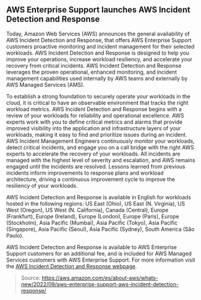 ## AWS Enterprise Support launches AWS Incident Detection and Response

Today, Amazon Web Services (AWS) announces the general availability of AWS Incident Detection and Response, that offers AWS Enterprise Support customers proactive monitoring and incident management for their selected workloads. AWS Incident Detection and Response is designed to help you improve your operations, increase workload resiliency, and accelerate your recovery from critical incidents. AWS Incident Detection and Response leverages the proven operational, enhanced monitoring, and incident management capabilities used internally by AWS teams and externally by AWS Managed Services (AMS).

To establish a strong foundation to securely operate your workloads in the cloud, it is critical to have an observable environment that tracks the right workload metrics. AWS Incident Detection and Response begins with a review of your workloads for reliability and operational excellence. AWS experts work with you to define critical metrics and alarms that provide improved visibility into the application and infrastructure layers of your workloads, making it easy to find and prioritize issues during an incident. AWS Incident Management Engineers continuously monitor your workloads, detect critical incidents, and engage you on a call bridge with the right AWS experts to accelerate the recovery of your workloads. All incidents are managed with the highest level of severity and escalation, and AWS remains engaged until the incidents are resolved. Lessons learned from previous incidents inform improvements to response plans and workload architecture, driving a continuous improvement cycle to improve the resiliency of your workloads.

AWS Incident Detection and Response is available in English for workloads hosted in the following regions: US East (Ohio), US East (N. Virginia), US West (Oregon), US West (N. California), Canada (Central), Europe (Frankfurt), Europe (Ireland), Europe (London), Europe (Paris), Europe (Stockholm), Asia Pacific (Mumbai), Asia Pacific (Tokyo), Asia Pacific (Singapore), Asia Pacific (Seoul), Asia Pacific (Sydney), South America (São Paulo).

AWS Incident Detection and Response is available to AWS Enterprise Support customers for an additional fee, and is included for AWS Managed Services customers with AWS Enterprise Support. For more information visit the [AWS Incident Detection and Response webpage](https://aws.amazon.com/premiumsupport/aws-incident-detection-response/).

> Source: https://aws.amazon.com/es/about-aws/whats-new/2022/09/aws-enterprise-support-aws-incident-detection-response/